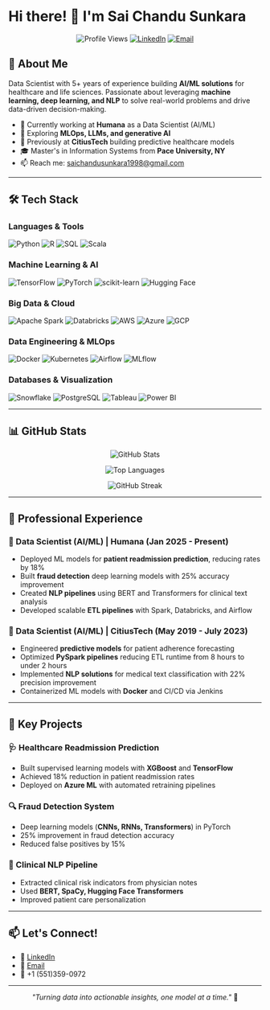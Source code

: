 # Hi there! 👋 I'm Sai Chandu Sunkara

<div align="center">
  
![Profile Views](https://komarev.com/ghpvc/?username=YOUR_USERNAME&color=blue&style=flat-square)
[![LinkedIn](https://img.shields.io/badge/-LinkedIn-0077B5?style=flat-square&logo=LinkedIn&logoColor=white)](https://linkedin.com/in/YOUR_PROFILE)
[![Email](https://img.shields.io/badge/-Email-D14836?style=flat-square&logo=Gmail&logoColor=white)](mailto:saichandusunkara1998@gmail.com)

</div>

## 🚀 About Me

Data Scientist with 5+ years of experience building **AI/ML solutions** for healthcare and life sciences. Passionate about leveraging **machine learning, deep learning, and NLP** to solve real-world problems and drive data-driven decision-making.

- 🔭 Currently working at **Humana** as a Data Scientist (AI/ML)
- 🌱 Exploring **MLOps, LLMs, and generative AI**
- 💼 Previously at **CitiusTech** building predictive healthcare models
- 🎓 Master's in Information Systems from **Pace University, NY**
- 📫 Reach me: saichandusunkara1998@gmail.com

---

## 🛠️ Tech Stack

### Languages & Tools
![Python](https://img.shields.io/badge/-Python-3776AB?style=flat-square&logo=python&logoColor=white)
![R](https://img.shields.io/badge/-R-276DC3?style=flat-square&logo=r&logoColor=white)
![SQL](https://img.shields.io/badge/-SQL-4479A1?style=flat-square&logo=postgresql&logoColor=white)
![Scala](https://img.shields.io/badge/-Scala-DC322F?style=flat-square&logo=scala&logoColor=white)

### Machine Learning & AI
![TensorFlow](https://img.shields.io/badge/-TensorFlow-FF6F00?style=flat-square&logo=tensorflow&logoColor=white)
![PyTorch](https://img.shields.io/badge/-PyTorch-EE4C2C?style=flat-square&logo=pytorch&logoColor=white)
![scikit-learn](https://img.shields.io/badge/-scikit--learn-F7931E?style=flat-square&logo=scikit-learn&logoColor=white)
![Hugging Face](https://img.shields.io/badge/-Hugging%20Face-FFD21E?style=flat-square&logo=huggingface&logoColor=black)

### Big Data & Cloud
![Apache Spark](https://img.shields.io/badge/-Apache%20Spark-E25A1C?style=flat-square&logo=apachespark&logoColor=white)
![Databricks](https://img.shields.io/badge/-Databricks-FF3621?style=flat-square&logo=databricks&logoColor=white)
![AWS](https://img.shields.io/badge/-AWS-232F3E?style=flat-square&logo=amazon-aws&logoColor=white)
![Azure](https://img.shields.io/badge/-Azure-0078D4?style=flat-square&logo=microsoft-azure&logoColor=white)
![GCP](https://img.shields.io/badge/-GCP-4285F4?style=flat-square&logo=google-cloud&logoColor=white)

### Data Engineering & MLOps
![Docker](https://img.shields.io/badge/-Docker-2496ED?style=flat-square&logo=docker&logoColor=white)
![Kubernetes](https://img.shields.io/badge/-Kubernetes-326CE5?style=flat-square&logo=kubernetes&logoColor=white)
![Airflow](https://img.shields.io/badge/-Airflow-017CEE?style=flat-square&logo=apache-airflow&logoColor=white)
![MLflow](https://img.shields.io/badge/-MLflow-0194E2?style=flat-square&logo=mlflow&logoColor=white)

### Databases & Visualization
![Snowflake](https://img.shields.io/badge/-Snowflake-29B5E8?style=flat-square&logo=snowflake&logoColor=white)
![PostgreSQL](https://img.shields.io/badge/-PostgreSQL-336791?style=flat-square&logo=postgresql&logoColor=white)
![Tableau](https://img.shields.io/badge/-Tableau-E97627?style=flat-square&logo=tableau&logoColor=white)
![Power BI](https://img.shields.io/badge/-Power%20BI-F2C811?style=flat-square&logo=power-bi&logoColor=black)

---

## 📊 GitHub Stats

<div align="center">
  
![GitHub Stats](https://github-readme-stats.vercel.app/api?username=YOUR_USERNAME&show_icons=true&theme=tokyonight&hide_border=true)

![Top Languages](https://github-readme-stats.vercel.app/api/top-langs/?username=YOUR_USERNAME&layout=compact&theme=tokyonight&hide_border=true)

![GitHub Streak](https://github-readme-streak-stats.herokuapp.com/?user=YOUR_USERNAME&theme=tokyonight&hide_border=true)

</div>

---

## 💼 Professional Experience

### 🏥 Data Scientist (AI/ML) | Humana (Jan 2025 - Present)
- Deployed ML models for **patient readmission prediction**, reducing rates by 18%
- Built **fraud detection** deep learning models with 25% accuracy improvement
- Created **NLP pipelines** using BERT and Transformers for clinical text analysis
- Developed scalable **ETL pipelines** with Spark, Databricks, and Airflow

### 🏥 Data Scientist (AI/ML) | CitiusTech (May 2019 - July 2023)
- Engineered **predictive models** for patient adherence forecasting
- Optimized **PySpark pipelines** reducing ETL runtime from 8 hours to under 2 hours
- Implemented **NLP solutions** for medical text classification with 22% precision improvement
- Containerized ML models with **Docker** and CI/CD via Jenkins

---

## 🎯 Key Projects

### 🩺 Healthcare Readmission Prediction
- Built supervised learning models with **XGBoost** and **TensorFlow**
- Achieved 18% reduction in patient readmission rates
- Deployed on **Azure ML** with automated retraining pipelines

### 🔍 Fraud Detection System
- Deep learning models (**CNNs, RNNs, Transformers**) in PyTorch
- 25% improvement in fraud detection accuracy
- Reduced false positives by 15%

### 📝 Clinical NLP Pipeline
- Extracted clinical risk indicators from physician notes
- Used **BERT, SpaCy, Hugging Face Transformers**
- Improved patient care personalization

---

## 📫 Let's Connect!

- 💼 [LinkedIn](https://www.linkedin.com/in/sunkara-sai-chandu/)
- 📧 [Email](mailto:saichandusunkara1998@gmail.com)
- 📱 +1 (551)359-0972

---

<div align="center">
  
*"Turning data into actionable insights, one model at a time."* 🚀

</div>

